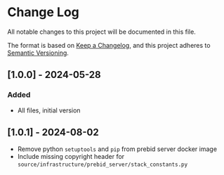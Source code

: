 # Change Log

All notable changes to this project will be documented in this file.

The format is based on [Keep a Changelog](https://keepachangelog.com/en/1.0.0/),
and this project adheres to [Semantic Versioning](https://semver.org/spec/v2.0.0.html).

## [1.0.0] - 2024-05-28

### Added

- All files, initial version

## [1.0.1] - 2024-08-02

- Remove python `setuptools` and `pip` from prebid server docker image
- Include missing copyright header for `source/infrastructure/prebid_server/stack_constants.py`
